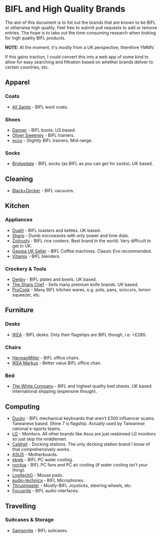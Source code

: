 # BIFL and High Quality Brands

The aim of this document is to list out the brands that are known to be BIFL or otherwise high quality. Feel free to submit pull requests to add or remove entries. The hope is to take out the time-consuming research when looking for high quality BIFL products.

**NOTE:** At the moment, it's mostly from a UK perspective, therefore YMMV.

If this gains traction, I could convert this into a web app of some kind to allow for easy searching and filtration based on whether brands deliver to certain countries, etc.

## Apparel

### Coats

* [All Saints](https://www.allsaints.com/) - BIFL wool coats.

### Shoes

* [Danner](https://global.danner.com/) - BIFL boots. US based.
* [Oliver Sweeney](https://www.oliversweeney.com/pages/shoes-and-boots) - BIFL trainers.
* [ecco](https://gb.ecco.com/en-GB) - Slightly BIFL trainers. Mid-range.

### Socks

* [Bridgedale](https://www.bridgedale.com/) -  BIFL socks (as BIFL as you can get for socks). UK based.

## Cleaning

* [Black+Decker](https://www.blackanddecker.co.uk/) - BIFL vacuums.

## Kitchen

### Appliances

* [Dualit](https://www.dualit.com/) - BIFL toasters and kettles. UK based.
* [Sharp](https://www.sharpconsumer.uk/home-appliances/mg01us) - Dumb microwaves with only power and time dials.
* [Zojirushi](https://www.zojirushi.com/) - BIFL rice cookers. Best brand in the world. Very difficult to get in UK.
* [Gaggia UK Seller](https://www.gaggiadirect.co.uk) - BIFL Coffee machines. Classic Evo recommended.
* [Vitamix](https://www.vitamixuk.com/) - BIFL blenders.

### Crockery & Tools

* [Denby](https://www.denbypottery.com/) - BIFL plates and bowls. UK based.
* [The Sharp Chef](https://thesharpchef.co.uk) - Sells many premium knife brands. UK based.
* [ProCook](https://www.procook.co.uk/) - Many BIFL kitchen wares, e.g. pots, pans, sciccors, lemon squeezer, etc.

## Furniture

### Desks

* [IKEA](https://www.ikea.com/gb/en/) - BIFL desks. Only their flagships are BIFL though, i.e. >£280.

### Chairs
* [HermanMiller](https://www.hermanmiller.com/en_gb/) - BIFL office chairs.
* [IKEA Markus](https://www.ikea.com/gb/en/p/markus-office-chair-vissle-dark-grey-30261152/) - Better value BIFL office chair.

### Bed
* [The White Company](https://www.thewhitecompany.com/uk/) - BIFL and highest quality bed sheets. UK based. International shipping (expensive though). 

## Computing

* [Ducky](https://www.duckychannel.com.tw/en) - BIFL mechanical keyboards that aren't £300 influencer scams. Taiwanese based. Shine 7 is flagship. Actually used by Taiwanese national e-sports teams.
* [LG](https://www.lg.com/uk/gaming-monitors) - Monitors. All other brands like Asus are just reskinned LG monitors so just skip the middlemen.
* [Caldigit](https://www.caldigit.com/) - Docking stations. The only docking station brand I know of that comprehensively works.
* [ASUS](https://www.asus.com/uk/motherboards-components/motherboards/all-series/) - Motherboards.
* [ekwb](https://www.ekwb.com/) - BIFL PC water cooling.
* [noctua](https://noctua.at/) - BIFL PC fans and PC air cooling (if water cooling isn't your thing).
* [LogitechG](https://www.logitechg.com/en-gb/products/gaming-mouse-pads.html) - Mouse pads.
* [audio-technica](https://www.audio-technica.com/en-gb/) - BIFL Microphones.
* [Thrustmaster](https://www.thrustmaster.com/en-us/homepage/) - Mostly-BIFL Joysticks, steering wheels, etc.
* [Focusrite](https://focusrite.com/en) - BIFL audio interfaces.

## Travelling

### Suitcases & Storage

* [Samsonite](https://www.samsonite.co.uk/) - BIFL suitcases.

